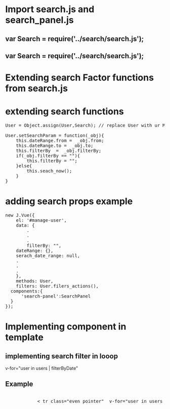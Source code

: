 # Import search.js and search_panel.js

## var Search = require('../search/search.js');
## var Search = require('../search/search.js');

# Extending search Factor functions from search.js

# extending search functions
<pre>
User = Object.assign(User,Search); // replace User with ur Module name

User.setSearchParam = function(_obj){
    this.dateRange.from =  _obj.from;
    this.dateRange.to =  _obj.to;
    this.filterBy  =  _obj.filterBy;
    if(_obj.filterBy == ""){
        this.filterBy = "";
    }else{
        this.seach_now();
    }
}
</pre>

# adding search props example
<pre>
new J.Vue({
	el: '#manage-user',
	data: {
		.
		.
		.
		filterBy: "",
    dateRange: {},
    serach_date_range: null,
    .
    .
    .
	},
	methods: User,
 	filters: User.filers_actions(),
  components:{
      'search-panel':SearchPanel
  }
});
</pre>

# Implementing component in template
<search-panel :set_search_param="setSearchParam"></search-panel>
## implementing search filter in looop 
v-for="user in users | filterByDate"

## Example
<pre>

			&#60; tr class="even pointer"  v-for="user in users | filterByDate" &#62;
				
</pre>
